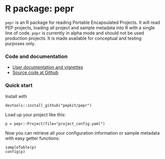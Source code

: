 # R package: pepr

<!-- <img src="/img/logo_R.svg" alt="" style="float:left; margin:20px"> -->

`pepr` is an R package for reading Portable Encapsulated Projects. It will read PEP projects, loading all project and sample metadata into R with a single line of code. `pepr` is currently in alpha mode and should not be used production projects. It is made available for conceptual and testing purposes only.

### Code and documentation

* [User documentation and vignettes](http://code.databio.org/pepr/)
* [Source code at Github](https://github.com/pepkit/pepr)

### Quick start

Install with 

```
devtools::install_github("pepkit/pepr")
```

Load up your project like this:


```
p = pepr::Project(file="project_config.yaml")
```

Now you can retrieve all your configuration information or sample metadata with easy getter functions:

```
sampleTable(p)
config(p)
```

